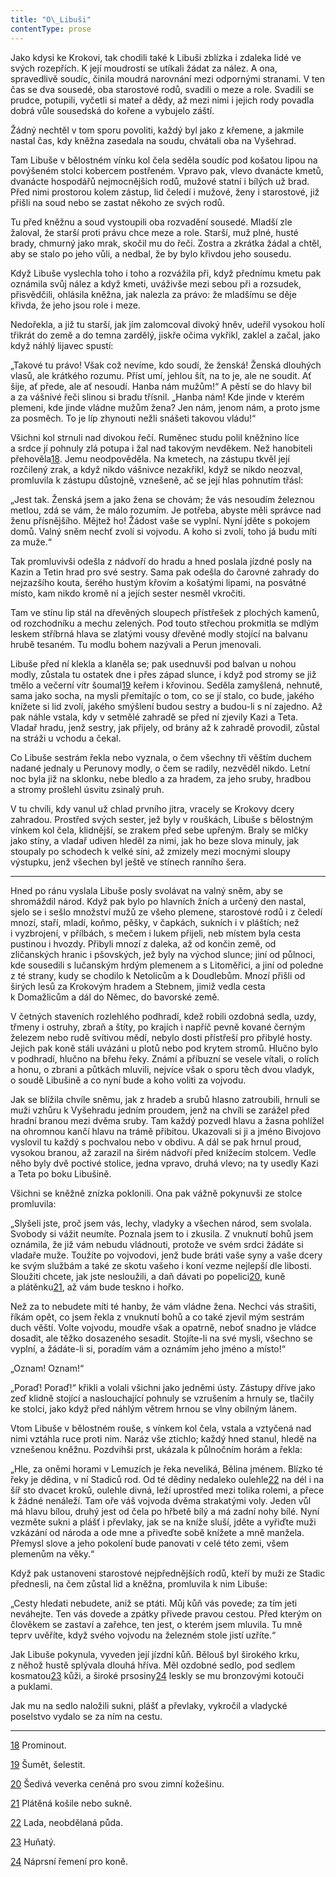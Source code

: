 ```yaml
---
title: "O\_Libuši"
contentType: prose
---
```


<section>

Jako kdysi ke Krokovi, tak chodili také k Libuši zblízka i zdaleka lidé ve svých rozepřích. K její moudrosti se utíkali žádat za nález. A ona, spravedlivě soudíc, činila moudrá narovnání mezi odpornými stranami. V ten čas se dva sousedé, oba starostové rodů, svadili o meze a role. Svadili se prudce, potupili, vyčetli si mateř a dědy, až mezi nimi i jejich rody povadla dobrá vůle sousedská do kořene a vybujelo záští.

Žádný nechtěl v tom sporu povoliti, každý byl jako z křemene, a jakmile nastal čas, kdy kněžna zasedala na soudu, chvátali oba na Vyšehrad.

Tam Libuše v bělostném vínku kol čela seděla soudíc pod košatou lipou na povýšeném stolci kobercem postřeném. Vpravo pak, vlevo dvanácte kmetů, dvanácte hospodářů nejmocnějších rodů, mužové statní i bílých už brad. Před nimi prostorou kolem zástup, lid čeledí i mužové, ženy i starostové, již přišli na soud nebo se zastat někoho ze svých rodů.

Tu před kněžnu a soud vystoupili oba rozvadění sousedé. Mladší zle žaloval, že starší proti právu chce meze a role. Starší, muž plné, husté brady, chmurný jako mrak, skočil mu do řeči. Zostra a zkrátka žádal a chtěl, aby se stalo po jeho vůli, a nedbal, že by bylo křivdou jeho sousedu.

Když Libuše vyslechla toho i toho a rozvážila při, když přednímu kmetu pak oznámila svůj nález a když kmeti, uváživše mezi sebou při a rozsudek, přisvědčili, ohlásila kněžna, jak nalezla za právo: že mladšímu se děje křivda, že jeho jsou role i meze.

Nedořekla, a již tu starší, jak jím zalomcoval divoký hněv, udeřil vysokou holí třikrát do země a do temna zardělý, jiskře očima vykřikl, zaklel a začal, jako když náhlý lijavec spustí:

„Takové tu právo! Však což nevíme, kdo soudí, že ženská! Ženská dlouhých vlasů, ale krátkého rozumu. Příst umí, jehlou šít, na to je, ale ne soudit. Ať šije, ať přede, ale ať nesoudí. Hanba nám mužům!“ A pěstí se do hlavy bil a za vášnivé řeči slinou si bradu třísnil. „Hanba nám! Kde jinde v kterém plemeni, kde jinde vládne mužům žena? Jen nám, jenom nám, a proto jsme za posměch. To je líp zhynouti nežli snášeti takovou vládu!“

Všichni kol strnuli nad divokou řečí. Ruměnec studu polil kněžnino líce a srdce jí pohnuly zlá potupa i žal nad takovým nevděkem. Než hanobiteli přehověla[18](./resources/undefined). Jemu neodpověděla. Na kmetech, na zástupu tkvěl její rozčilený zrak, a když nikdo vášnivce nezakřikl, když se nikdo neozval, promluvila k zástupu důstojně, vznešeně, ač se její hlas pohnutím třásl:

„Jest tak. Ženská jsem a jako žena se chovám; že vás nesoudím železnou metlou, zdá se vám, že málo rozumím. Je potřeba, abyste měli správce nad ženu přísnějšího. Mějtež ho! Žádost vaše se vyplní. Nyní jděte s pokojem domů. Valný sněm nechť zvolí si vojvodu. A koho si zvolí, toho já budu míti za muže.“

Tak promluvivši odešla z nádvoří do hradu a hned poslala jízdné posly na Kazin a Tetin hrad pro své sestry. Sama pak odešla do čarovné zahrady do nejzazšího kouta, šerého hustým křovím a košatými lipami, na posvátné místo, kam nikdo kromě ní a jejích sester nesměl vkročiti.

Tam ve stínu lip stál na dřevěných sloupech přístřešek z plochých kamenů, od rozchodníku a mechu zelených. Pod touto střechou prokmitla se mdlým leskem stříbrná hlava se zlatými vousy dřevěné modly stojící na balvanu hrubě tesaném. Tu modlu bohem nazývali a Perun jmenovali.

Libuše před ní klekla a klaněla se; pak usednuvši pod balvan u nohou modly, zůstala tu ostatek dne i přes západ slunce, i když pod stromy se již tmělo a večerní vítr šoumal[19](./resources/undefined) keřem i křovinou. Seděla zamyšlená, nehnutě, sama jako socha, na mysli přemítajíc o tom, co se jí stalo, co bude, jakého knížete si lid zvolí, jakého smýšlení budou sestry a budou-li s ní zajedno. Až pak náhle vstala, kdy v setmělé zahradě se před ní zjevily Kazi a Teta. Vladař hradu, jenž sestry, jak přijely, od brány až k zahradě provodil, zůstal na stráži u vchodu a čekal.

Co Libuše sestrám řekla nebo vyznala, o čem všechny tři věštím duchem nadané jednaly u Perunovy modly, o čem se radily, nezvěděl nikdo. Letní noc byla již na sklonku, nebe bledlo a za hradem, za jeho sruby, hradbou a stromy prošlehl úsvitu zsinalý pruh.

V tu chvíli, kdy vanul už chlad prvního jitra, vracely se Krokovy dcery zahradou. Prostřed svých sester, jež byly v rouškách, Libuše s bělostným vínkem kol čela, klidnější, se zrakem před sebe upřeným. Braly se mlčky jako stíny, a vladař udiven hleděl za nimi, jak ho beze slova minuly, jak stoupaly po schodech k velké síni, až zmizely mezi mocnými sloupy výstupku, jenž všechen byl ještě ve stínech ranního šera.

* * *

Hned po ránu vyslala Libuše posly svolávat na valný sněm, aby se shromáždil národ. Když pak bylo po hlavních žních a určený den nastal, sjelo se i sešlo množství mužů ze všeho plemene, starostové rodů i z čeledí mnozí, staří, mladí, koňmo, pěšky, v čapkách, sukních i v pláštích; než i vyzbrojení, v přílbách, s mečem i lukem přijeli, neb místem byla cesta pustinou i hvozdy. Přibyli mnozí z daleka, až od končin země, od zličanských hranic i pšovských, jež byly na východ slunce; jiní od půlnoci, kde sousedili s lučanským hrdým plemenem a s Litoměřici, a jiní od poledne z té strany, kudy se chodilo k Netolicům a k Doudlebům. Mnozí přišli od širých lesů za Krokovým hradem a Stebnem, jimiž vedla cesta k Domažlicům a dál do Němec, do bavorské země.

V četných staveních rozlehlého podhradí, kdež robili ozdobná sedla, uzdy, třmeny i ostruhy, zbraň a štíty, po krajích i napříč pevně kované černým železem nebo rudě svítivou mědí, nebylo dosti přístřeší pro přibylé hosty. Jejich pak koně stáli uvázáni u plotů nebo pod krytem stromů. Hlučno bylo v podhradí, hlučno na břehu řeky. Známí a příbuzní se vesele vítali, o rolích a honu, o zbrani a půtkách mluvili, nejvíce však o sporu těch dvou vladyk, o soudě Libušině a co nyní bude a koho voliti za vojvodu.

Jak se blížila chvíle sněmu, jak z hradeb a srubů hlasno zatroubili, hrnuli se muži vzhůru k Vyšehradu jedním proudem, jenž na chvíli se zarážel před hradní branou mezi dvěma sruby. Tam každý pozvedl hlavu a žasna pohlížel na ohromnou kančí hlavu na trámě přibitou. Ukazovali si ji a jméno Bivojovo vyslovil tu každý s pochvalou nebo v obdivu. A dál se pak hrnul proud, vysokou branou, až zarazil na širém nádvoří před knížecím stolcem. Vedle něho byly dvě poctivé stolice, jedna vpravo, druhá vlevo; na ty usedly Kazi a Teta po boku Libušině.

Všichni se kněžně znízka poklonili. Ona pak vážně pokynuvši ze stolce promluvila:

„Slyšeli jste, proč jsem vás, lechy, vladyky a všechen národ, sem svolala. Svobody si vážit neumíte. Poznala jsem to i zkusila. Z vnuknutí bohů jsem oznámila, že již vám nebudu vládnouti, protože ve svém srdci žádáte si vladaře muže. Toužíte po vojvodovi, jenž bude bráti vaše syny a vaše dcery ke svým službám a také ze skotu vašeho i koní vezme nejlepší dle libosti. Sloužiti chcete, jak jste nesloužili, a daň dávati po popelici[20](./resources/undefined), kuně a plátěnku[21](./resources/undefined), až vám bude teskno i hořko.

Než za to nebudete míti té hanby, že vám vládne žena. Nechci vás strašiti, říkám opět, co jsem řekla z vnuknutí bohů a co také zjevil mým sestrám duch věští. Volte vojvodu, moudře však a opatrně, neboť snadno je vládce dosadit, ale těžko dosazeného sesadit. Stojíte-li na své mysli, všechno se vyplní, a žádáte-li si, poradím vám a oznámím jeho jméno a místo!“

„Oznam! Oznam!“

„Poraď! Poraď!“ křikli a volali všichni jako jedněmi ústy. Zástupy dříve jako zeď klidně stojící a naslouchající pohnuly se vzrušením a hrnuly se, tlačily ke stolci, jako když před náhlým větrem hrnou se vlny obilným lánem.

Vtom Libuše v bělostném rouše, s vínkem kol čela, vstala a vztyčená nad nimi vztáhla ruce proti nim. Naráz vše ztichlo; každý hned stanul, hledě na vznešenou kněžnu. Pozdvihši prst, ukázala k půlnočním horám a řekla:

„Hle, za oněmi horami v Lemuzích je řeka neveliká, Bělina jménem. Blízko té řeky je dědina, v ní Stadiců rod. Od té dědiny nedaleko oulehle[22](./resources/undefined) na dél i na šíř sto dvacet kroků, oulehle divná, leží uprostřed mezi tolika rolemi, a přece k žádné nenáleží. Tam oře váš vojvoda dvěma strakatými voly. Jeden vůl má hlavu bílou, druhý jest od čela po hřbetě bílý a má zadní nohy bílé. Nyní vezměte sukni a plášť i převlaky, jak se na kníže sluší, jděte a vyřiďte muži vzkázání od národa a ode mne a přiveďte sobě knížete a mně manžela. Přemysl slove a jeho pokolení bude panovati v celé této zemi, všem plemenům na věky.“

Když pak ustanoveni starostové nejpřednějších rodů, kteří by muži ze Stadic přednesli, na čem zůstal lid a kněžna, promluvila k nim Libuše:

„Cesty hledati nebudete, aniž se ptáti. Můj kůň vás povede; za tím jeti neváhejte. Ten vás dovede a zpátky přivede pravou cestou. Před kterým on člověkem se zastaví a zařehce, ten jest, o kterém jsem mluvila. Tu mně teprv uvěříte, když svého vojvodu na železném stole jistí uzříte.“

Jak Libuše pokynula, vyveden její jízdní kůň. Bělouš byl širokého krku, z něhož hustě splývala dlouhá hříva. Měl ozdobné sedlo, pod sedlem kosmatou[23](./resources/undefined) kůži, a široké prsosiny[24](./resources/undefined) leskly se mu bronzovými kotouči a puklami.

Jak mu na sedlo naložili sukni, plášť a převlaky, vykročil a vladycké poselstvo vydalo se za ním na cestu.

* * *

[18](./resources/undefined) Prominout.

[19](./resources/undefined) Šumět, šelestit.

[20](./resources/undefined) Šedivá veverka ceněná pro svou zimní kožešinu.

[21](./resources/undefined) Plátěná košile nebo sukně.

[22](./resources/undefined) Lada, neobdělaná půda.

[23](./resources/undefined) Huňatý.

[24](./resources/undefined) Náprsní řemení pro koně.

</section>
